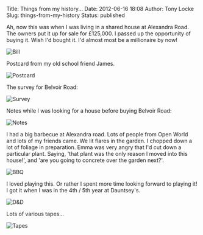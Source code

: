 Title: Things from my history...
Date: 2012-06-16 18:08
Author: Tony Locke
Slug: things-from-my-history
Status: published

Ah, now this was when I was living in a shared house at Alexandra Road. The owners put it up for sale for £125,000. I passed up the opportunity of buying it. Wish I'd bought it. I'd almost most be a millionaire by now!  
  
![Bill]({static}/images/2012/IMG_20120614_202224.jpg)

Postcard from my old school friend James.  
  
![Postcard]({static}/images/2012/IMG_20120614_202926.jpg)

The survey for Belvoir Road:  
  
![Survey]({static}/images/2012/IMG_20120614_203258.jpg)

Notes while I was looking for a house before buying Belvoir Road:  
  
![Notes]({static}/images/2012/IMG_20120614_204859.jpg)

I had a big barbecue at Alexandra road. Lots of people from Open World and lots of my friends came. We lit flares in the garden. I chopped down a lot of foliage in preparation. Emma was very angry that I'd cut down a particular plant. Saying, 'that plant was the only reason I moved into this house!', and 'are you going to concrete over the garden next?'.  
  
![BBQ]({static}/images/2012/IMG_20120614_205456.jpg)

I loved playing this. Or rather I spent more time looking forward to playing it! I got it when I was in the 4th / 5th year at Dauntsey's.  

![D&D]({static}/images/2012/IMG_20120614_210338.jpg)

Lots of various tapes...  
  
![Tapes]({static}/images/2012/IMG_20120614_211626.jpg)
